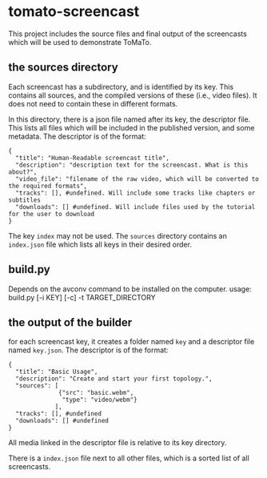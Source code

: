 # tomato-screencast

This project includes the source files and final output of the screencasts which will be used to demonstrate ToMaTo.

## the sources directory

Each screencast has a subdirectory, and is identified by its key.
This contains all sources, and the compiled versions of these (i.e., video files). It does not need to contain these in different formats.

In this directory, there is a json file named after its key, the descriptor file. This lists all files which will be included in the published version, and some metadata.
The descriptor is of the format:

```
{
  "title": "Human-Readable screencast title",
  "description": "description text for the screencast. What is this about?",
  "video_file": "filename of the raw video, which will be converted to the required formats",
  "tracks": [], #undefined. Will include some tracks like chapters or subtitles
  "downloads": [] #undefined. Will include files used by the tutorial for the user to download
}
```

The key `index` may not be used.
The `sources` directory contains an `index.json` file which lists all keys in their desired order.

## build.py
Depends on the avconv command to be installed on the computer.
usage: build.py [-i KEY] [-c] -t TARGET_DIRECTORY

## the output of the builder

for each screencast key, it creates a folder named `key` and a descriptor file named `key.json`. The descriptor is of the format:
```
{
  "title": "Basic Usage",
  "description": "Create and start your first topology.",
  "sources": [
              {"src": "basic.webm",
               "type": "video/webm"}
             ],
  "tracks": [], #undefined
  "downloads": [] #undefined
}
```
All media linked in the descriptor file is relative to its key directory.

There is a `index.json` file next to all other files, which is a sorted list of all screencasts.
